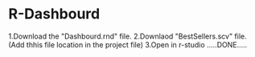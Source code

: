 # R-Dashbourd

1.Download the "Dashbourd.rnd" file.
2.Downlaod "BestSellers.scv" file.   (Add thhis file location in the project file)
3.Open in r-studio
.....DONE.....

